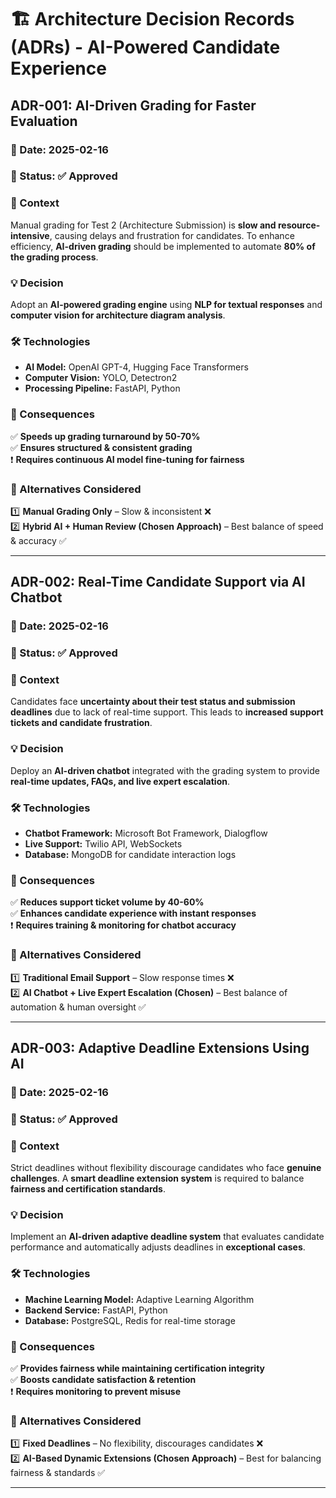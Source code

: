 # 🏗 Architecture Decision Records (ADRs) - AI-Powered Candidate Experience

## **ADR-001: AI-Driven Grading for Faster Evaluation**

### 📅 Date: 2025-02-16
### 🎯 Status: ✅ Approved

### **📌 Context**
Manual grading for Test 2 (Architecture Submission) is **slow and resource-intensive**, causing delays and frustration for candidates. To enhance efficiency, **AI-driven grading** should be implemented to automate **80% of the grading process**.

### **💡 Decision**
Adopt an **AI-powered grading engine** using **NLP for textual responses** and **computer vision for architecture diagram analysis**.

### **🛠 Technologies**
- **AI Model:** OpenAI GPT-4, Hugging Face Transformers
- **Computer Vision:** YOLO, Detectron2
- **Processing Pipeline:** FastAPI, Python

### **🚀 Consequences**
✅ **Speeds up grading turnaround by 50-70%**  
✅ **Ensures structured & consistent grading**  
❗ **Requires continuous AI model fine-tuning for fairness**

### **📌 Alternatives Considered**
1️⃣ **Manual Grading Only** – Slow & inconsistent ❌  
2️⃣ **Hybrid AI + Human Review (Chosen Approach)** – Best balance of speed & accuracy ✅

---

## **ADR-002: Real-Time Candidate Support via AI Chatbot**

### 📅 Date: 2025-02-16
### 🎯 Status: ✅ Approved

### **📌 Context**
Candidates face **uncertainty about their test status and submission deadlines** due to lack of real-time support. This leads to **increased support tickets and candidate frustration**.

### **💡 Decision**
Deploy an **AI-driven chatbot** integrated with the grading system to provide **real-time updates, FAQs, and live expert escalation**.

### **🛠 Technologies**
- **Chatbot Framework:** Microsoft Bot Framework, Dialogflow
- **Live Support:** Twilio API, WebSockets
- **Database:** MongoDB for candidate interaction logs

### **🚀 Consequences**
✅ **Reduces support ticket volume by 40-60%**  
✅ **Enhances candidate experience with instant responses**  
❗ **Requires training & monitoring for chatbot accuracy**

### **📌 Alternatives Considered**
1️⃣ **Traditional Email Support** – Slow response times ❌  
2️⃣ **AI Chatbot + Live Expert Escalation (Chosen)** – Best balance of automation & human oversight ✅

---

## **ADR-003: Adaptive Deadline Extensions Using AI**

### 📅 Date: 2025-02-16
### 🎯 Status: ✅ Approved

### **📌 Context**
Strict deadlines without flexibility discourage candidates who face **genuine challenges**. A **smart deadline extension system** is required to balance **fairness and certification standards**.

### **💡 Decision**
Implement an **AI-driven adaptive deadline system** that evaluates candidate performance and automatically adjusts deadlines in **exceptional cases**.

### **🛠 Technologies**
- **Machine Learning Model:** Adaptive Learning Algorithm
- **Backend Service:** FastAPI, Python
- **Database:** PostgreSQL, Redis for real-time storage

### **🚀 Consequences**
✅ **Provides fairness while maintaining certification integrity**  
✅ **Boosts candidate satisfaction & retention**  
❗ **Requires monitoring to prevent misuse**

### **📌 Alternatives Considered**
1️⃣ **Fixed Deadlines** – No flexibility, discourages candidates ❌  
2️⃣ **AI-Based Dynamic Extensions (Chosen Approach)** – Best for balancing fairness & standards ✅

---
